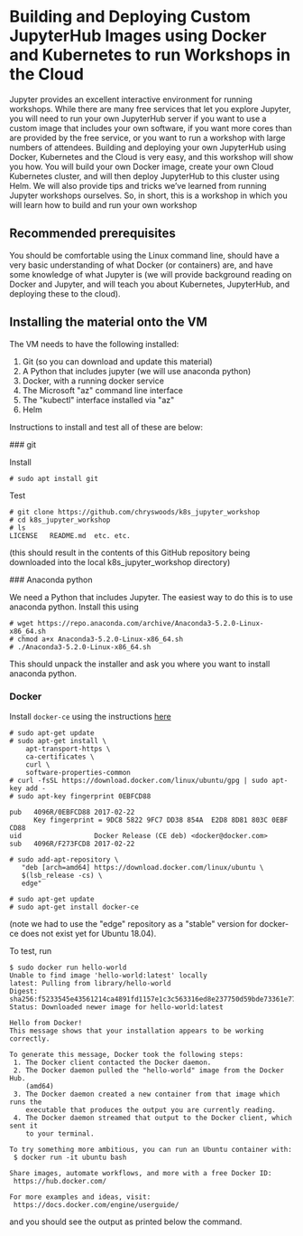 # Building and Deploying Custom JupyterHub Images using Docker and Kubernetes to run Workshops in the Cloud

Jupyter provides an excellent interactive environment for running workshops. While there are many free services that let you explore Jupyter, you will need to run your own JupyterHub server if you want to use a custom image that includes your own software, if you want more cores than are provided by the free service, or you want to run a workshop with large numbers of attendees. Building and deploying your own JupyterHub using Docker, Kubernetes and the Cloud is very easy, and this workshop will show you how. You will build your own Docker image, create your own Cloud Kubernetes cluster, and will then deploy JupyterHub to this cluster using Helm. We will also provide tips and tricks we’ve learned from running Jupyter workshops ourselves. So, in short, this is a workshop in which you will learn how to build and run your own workshop

## Recommended prerequisites
You should be comfortable using the Linux command line, should have a very basic understanding of what Docker (or containers) are, and have some knowledge of what Jupyter is (we will provide background reading on Docker and Jupyter, and will teach you about Kubernetes, JupyterHub, and deploying these to the cloud).

## Installing the material onto the VM

The VM needs to have the following installed:

1. Git (so you can download and update this material)
1. A Python that includes jupyter (we will use anaconda python)
1. Docker, with a running docker service
1. The Microsoft "az" command line interface
1. The "kubectl" interface installed via "az"
1. Helm

Instructions to install and test all of these are below:

### git

Install

```
# sudo apt install git
```

Test

```
# git clone https://github.com/chryswoods/k8s_jupyter_workshop
# cd k8s_jupyter_workshop
# ls
LICENSE   README.md  etc. etc.
```

(this should result in the contents of this GitHub repository being
 downloaded into the local k8s_jupyter_workshop directory)

### Anaconda python

We need a Python that includes Jupyter. The easiest way to do this is to use
anaconda python. Install this using

```
# wget https://repo.anaconda.com/archive/Anaconda3-5.2.0-Linux-x86_64.sh
# chmod a+x Anaconda3-5.2.0-Linux-x86_64.sh
# ./Anaconda3-5.2.0-Linux-x86_64.sh
```

This should unpack the installer and ask you where you want to install
anaconda python. 

### Docker

Install `docker-ce` using the instructions [here](https://docs.docker.com/install/linux/docker-ce/ubuntu/#install-docker-ce)

```
# sudo apt-get update
# sudo apt-get install \
    apt-transport-https \
    ca-certificates \
    curl \
    software-properties-common
# curl -fsSL https://download.docker.com/linux/ubuntu/gpg | sudo apt-key add -
# sudo apt-key fingerprint 0EBFCD88

pub   4096R/0EBFCD88 2017-02-22
      Key fingerprint = 9DC8 5822 9FC7 DD38 854A  E2D8 8D81 803C 0EBF CD88
uid                  Docker Release (CE deb) <docker@docker.com>
sub   4096R/F273FCD8 2017-02-22

# sudo add-apt-repository \
   "deb [arch=amd64] https://download.docker.com/linux/ubuntu \
   $(lsb_release -cs) \
   edge"

# sudo apt-get update
# sudo apt-get install docker-ce
```

(note we had to use the "edge" repository as a "stable" version for docker-ce
does not exist yet for Ubuntu 18.04).

To test, run

```
$ sudo docker run hello-world
Unable to find image 'hello-world:latest' locally
latest: Pulling from library/hello-world
Digest: sha256:f5233545e43561214ca4891fd1157e1c3c563316ed8e237750d59bde73361e77
Status: Downloaded newer image for hello-world:latest

Hello from Docker!
This message shows that your installation appears to be working correctly.

To generate this message, Docker took the following steps:
 1. The Docker client contacted the Docker daemon.
 2. The Docker daemon pulled the "hello-world" image from the Docker Hub.
    (amd64)
 3. The Docker daemon created a new container from that image which runs the
    executable that produces the output you are currently reading.
 4. The Docker daemon streamed that output to the Docker client, which sent it
    to your terminal.

To try something more ambitious, you can run an Ubuntu container with:
 $ docker run -it ubuntu bash

Share images, automate workflows, and more with a free Docker ID:
 https://hub.docker.com/

For more examples and ideas, visit:
 https://docs.docker.com/engine/userguide/
```

and you should see the output as printed below the command.


